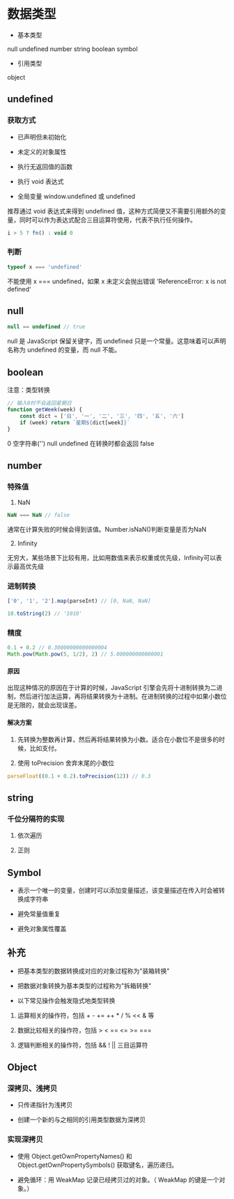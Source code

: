 # 数据类型

- 基本类型

null undefined number string boolean symbol

- 引用类型

object

## undefined

### 获取方式

- 已声明但未初始化

- 未定义的对象属性

- 执行无返回值的函数

- 执行 void 表达式

- 全局变量 window.undefined 或 undefined

推荐通过 void 表达式来得到 undefined 值，这种方式简便又不需要引用额外的变量，同时可以作为表达式配合三目运算符使用，代表不执行任何操作。

```js
i > 5 ? fn() : void 0
```

### 判断

```js
typeof x === 'undefined'
```

不能使用 x === undefined，如果 x 未定义会抛出错误 ’ReferenceError: x is not defined‘

## null

```js
null == undefined // true
```

null 是 JavaScript 保留关键字，而 undefined 只是一个常量。这意味着可以声明名称为 undefined 的变量，而 null 不能。

## boolean

注意：类型转换

```js
// 输入0时不会返回星期日
function getWeek(week) {
    const dict = ['日', '一', '二', '三', '四', '五', '六']
    if (week) return `星期${dict[week]}`
}
```

0 空字符串('') null undefined 在转换时都会返回 false

## number

### 特殊值

1. NaN

```js
NaN === NaN // false
```

通常在计算失败的时候会得到该值。Number.isNaN()判断变量是否为NaN

2. Infinity

无穷大，某些场景下比较有用，比如用数值来表示权重或优先级，Infinity可以表示最高优先级

### 进制转换

```js
['0', '1', '2'].map(parseInt) // [0, NaN, NaN]
```

```js
10.toString(2) // '1010'
```

### 精度

```js
0.1 + 0.2 // 0.30000000000000004
Math.pow(Math.pow(5, 1/2), 2) // 5.000000000000001
```

#### 原因

出现这种情况的原因在于计算的时候，JavaScript 引擎会先将十进制转换为二进制，然后进行加法运算，再将结果转换为十进制。在进制转换的过程中如果小数位是无限的，就会出现误差。

#### 解决方案

1. 先转换为整数再计算，然后再将结果转换为小数。适合在小数位不是很多的时候，比如支付。

2. 使用 toPrecision 舍弃末尾的小数位

```js
parseFloat((0.1 + 0.2).toPrecision(12)) // 0.3
```

## string

### 千位分隔符的实现

1. 依次遍历

2. 正则

## Symbol

- 表示一个唯一的变量，创建时可以添加变量描述，该变量描述在传入时会被转换成字符串

- 避免常量值重复

- 避免对象属性覆盖


## 补充

- 把基本类型的数据转换成对应的对象过程称为"装箱转换"

- 把数据对象转换为基本类型的过程称为"拆箱转换"

- 以下常见操作会触发隐式地类型转换

1. 运算相关的操作符，包括 + - += ++ * / % << & 等

2. 数据比较相关的操作符，包括 > < == <= >= ===

3. 逻辑判断相关的操作符，包括 && ! || 三目运算符

## Object

### 深拷贝、浅拷贝

- 只传递指针为浅拷贝

- 创建一个新的与之相同的引用类型数据为深拷贝

### 实现深拷贝

- 使用 Object.getOwnPropertyNames() 和 Object.getOwnPropertySymbols() 获取键名，遍历递归。

- 避免循环：用 WeakMap 记录已经拷贝过的对象。（ WeakMap 的键是一个对象。）